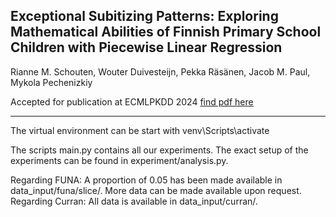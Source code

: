 ## Exceptional Subitizing Patterns: Exploring Mathematical Abilities of Finnish Primary School Children with Piecewise Linear Regression

Rianne M. Schouten,
Wouter Duivesteijn,
Pekka Räsänen,
Jacob M. Paul,
Mykola Pechenizkiy

Accepted for publication at ECMLPKDD 2024 [find pdf here](./Schoutenetal_FUNA_ECMLPKDD24.pdf)

-------------------

The virtual environment can be start with venv\Scripts\activate

The scripts main.py contains all our experiments. The exact setup of the experiments can be found in experiment/analysis.py.

Regarding FUNA: A proportion of 0.05 has been made available in data_input/funa/slice/. More data can be made available upon request. 
Regarding Curran: All data is available in data_input/curran/.